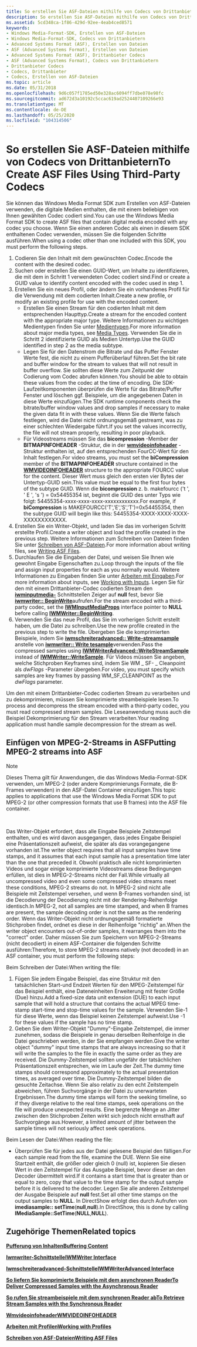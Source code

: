 ```yaml
---
title: So erstellen Sie ASF-Dateien mithilfe von Codecs von Drittanbietern
description: So erstellen Sie ASF-Dateien mithilfe von Codecs von Drittanbietern
ms.assetid: 5cd348ca-1f86-429d-92ee-4eab4ced8571
keywords:
- Windows Media-Format-SDK, Erstellen von ASF-Dateien
- Windows Media-Format-SDK, Codecs von Drittanbietern
- Advanced Systems Format (ASF), Erstellen von Dateien
- ASF (Advanced Systems Format), Erstellen von Dateien
- Advanced Systems Format (ASF), Drittanbieter Codecs
- ASF (Advanced Systems Format), Codecs von Drittanbietern
- Drittanbieter Codecs
- Codecs, Drittanbieter
- Codecs, Erstellen von ASF-Dateien
ms.topic: article
ms.date: 05/31/2018
ms.openlocfilehash: 9d6c057f1785ed50e328ac6094ff7dbe078e98fc
ms.sourcegitcommit: ad672d3a10192c5ccac619ad2524407109266e93
ms.translationtype: MT
ms.contentlocale: de-DE
ms.lasthandoff: 05/25/2020
ms.locfileid: "104314506"
---
```

# <a name="to-create-asf-files-using-third-party-codecs"></a><span data-ttu-id="53e3b-112">So erstellen Sie ASF-Dateien mithilfe von Codecs von Drittanbietern</span><span class="sxs-lookup"><span data-stu-id="53e3b-112">To Create ASF Files Using Third-Party Codecs</span></span>

<span data-ttu-id="53e3b-113">Sie können das Windows Media Format SDK zum Erstellen von ASF-Dateien verwenden, die digitale Medien enthalten, die mit einem beliebigen von Ihnen gewählten Codec codiert sind.</span><span class="sxs-lookup"><span data-stu-id="53e3b-113">You can use the Windows Media Format SDK to create ASF files that contain digital media encoded with any codec you choose.</span></span> <span data-ttu-id="53e3b-114">Wenn Sie einen anderen Codec als einen in diesem SDK enthaltenen Codec verwenden, müssen Sie die folgenden Schritte ausführen.</span><span class="sxs-lookup"><span data-stu-id="53e3b-114">When using a codec other than one included with this SDK, you must perform the following steps.</span></span>

1.  <span data-ttu-id="53e3b-115">Codieren Sie den Inhalt mit dem gewünschten Codec.</span><span class="sxs-lookup"><span data-stu-id="53e3b-115">Encode the content with the desired codec.</span></span>
2.  <span data-ttu-id="53e3b-116">Suchen oder erstellen Sie einen GUID-Wert, um Inhalte zu identifizieren, die mit dem in Schritt 1 verwendeten Codec codiert sind.</span><span class="sxs-lookup"><span data-stu-id="53e3b-116">Find or create a GUID value to identify content encoded with the codec used in step 1.</span></span>
3.  <span data-ttu-id="53e3b-117">Erstellen Sie ein neues Profil, oder ändern Sie ein vorhandenes Profil für die Verwendung mit dem codierten Inhalt.</span><span class="sxs-lookup"><span data-stu-id="53e3b-117">Create a new profile, or modify an existing profile for use with the encoded content.</span></span>
    -   <span data-ttu-id="53e3b-118">Erstellen Sie einen Stream für den codierten Inhalt mit dem entsprechenden Haupttyp.</span><span class="sxs-lookup"><span data-stu-id="53e3b-118">Create a stream for the encoded content with the appropriate major type.</span></span> <span data-ttu-id="53e3b-119">Weitere Informationen zu wichtigen Medientypen finden Sie unter [Medientypen](media-types.md).</span><span class="sxs-lookup"><span data-stu-id="53e3b-119">For more information about major media types, see [Media Types](media-types.md).</span></span> <span data-ttu-id="53e3b-120">Verwenden Sie die in Schritt 2 identifizierte GUID als Medien Untertyp.</span><span class="sxs-lookup"><span data-stu-id="53e3b-120">Use the GUID identified in step 2 as the media subtype.</span></span>
    -   <span data-ttu-id="53e3b-121">Legen Sie für den Datenstrom die Bitrate und das Puffer Fenster Werte fest, die nicht zu einem Pufferüberlauf führen.</span><span class="sxs-lookup"><span data-stu-id="53e3b-121">Set the bit rate and buffer window for the stream to values that will not result in buffer overflow.</span></span> <span data-ttu-id="53e3b-122">Sie sollten diese Werte zum Zeitpunkt der Codierung vom Codec abrufen können.</span><span class="sxs-lookup"><span data-stu-id="53e3b-122">You should be able to obtain these values from the codec at the time of encoding.</span></span> <span data-ttu-id="53e3b-123">Die SDK-Laufzeitkomponenten überprüfen die Werte für das Bitrate/Puffer Fenster und löschen ggf. Beispiele, um die angegebenen Daten in diese Werte einzufügen.</span><span class="sxs-lookup"><span data-stu-id="53e3b-123">The SDK runtime components check the bitrate/buffer window values and drop samples if necessary to make the given data fit in with these values.</span></span> <span data-ttu-id="53e3b-124">Wenn Sie die Werte falsch festlegen, wird die Datei nicht ordnungsgemäß gestreamt, was zu einer schlechten Wiedergabe führt.</span><span class="sxs-lookup"><span data-stu-id="53e3b-124">If you set the values incorrectly, the file will not stream properly, resulting in poor playback.</span></span>
    -   <span data-ttu-id="53e3b-125">Für Videostreams müssen Sie das **bicompression** -Member der **BITMAPINFOHEADER** -Struktur, die in der [**wmvideoinfoheader**](/previous-versions/windows/desktop/api/wmsdkidl/ns-wmsdkidl-wmvideoinfoheader) -Struktur enthalten ist, auf den entsprechenden FourCC-Wert für den Inhalt festlegen.</span><span class="sxs-lookup"><span data-stu-id="53e3b-125">For video streams, you must set the **biCompression** member of the **BITMAPINFOHEADER** structure contained in the [**WMVIDEOINFOHEADER**](/previous-versions/windows/desktop/api/wmsdkidl/ns-wmsdkidl-wmvideoinfoheader) structure to the appropriate FOURCC value for the content.</span></span> <span data-ttu-id="53e3b-126">Dieser Wert muss gleich den ersten vier Bytes der Untertyp-GUID sein.</span><span class="sxs-lookup"><span data-stu-id="53e3b-126">This value must be equal to the first four bytes of the subtype GUID.</span></span> <span data-ttu-id="53e3b-127">Wenn die **bicompression** z. b. makefourcc ('t ', ' E ', 's ') = 0x54455354 ist, beginnt die GUID des unter Typs wie folgt: 54455354-xxxx-xxxx-xxxx-xxxxxxxxxxxx.</span><span class="sxs-lookup"><span data-stu-id="53e3b-127">For example, if **biCompression** is MAKEFOURCC('T','E','S','T')=0x54455354, then the subtype GUID will begin like this: 54455354-XXXX-XXXX-XXXX-XXXXXXXXXXXX.</span></span>
4.  <span data-ttu-id="53e3b-128">Erstellen Sie ein Writer-Objekt, und laden Sie das im vorherigen Schritt erstellte Profil.</span><span class="sxs-lookup"><span data-stu-id="53e3b-128">Create a writer object and load the profile created in the previous step.</span></span> <span data-ttu-id="53e3b-129">Weitere Informationen zum Schreiben von Dateien finden Sie unter [Schreiben von ASF-Dateien](writing-asf-files.md).</span><span class="sxs-lookup"><span data-stu-id="53e3b-129">For more information about writing files, see [Writing ASF Files](writing-asf-files.md).</span></span>
5.  <span data-ttu-id="53e3b-130">Durchlaufen Sie die Eingaben der Datei, und weisen Sie Ihnen wie gewohnt Eingabe Eigenschaften zu.</span><span class="sxs-lookup"><span data-stu-id="53e3b-130">Loop through the inputs of the file and assign input properties for each as you normally would.</span></span> <span data-ttu-id="53e3b-131">Weitere Informationen zu Eingaben finden Sie unter [Arbeiten mit Eingaben](working-with-inputs.md).</span><span class="sxs-lookup"><span data-stu-id="53e3b-131">For more information about inputs, see [Working with Inputs](working-with-inputs.md).</span></span> <span data-ttu-id="53e3b-132">Legen Sie für den mit einem Drittanbieter-Codec codierten Stream den [**iwminputmedia-**](/previous-versions/windows/desktop/api/wmsdkidl/nn-wmsdkidl-iwminputmediaprops) Schnittstellen Zeiger auf **null** fest, bevor Sie [**iwmwriter:: BeginWrite**](/previous-versions/windows/desktop/api/Wmsdkidl/nf-wmsdkidl-iwmwriter-beginwriting)aufrufen.</span><span class="sxs-lookup"><span data-stu-id="53e3b-132">For the stream encoded with a third-party codec, set the [**IWMInputMediaProps**](/previous-versions/windows/desktop/api/wmsdkidl/nn-wmsdkidl-iwminputmediaprops) interface pointer to **NULL** before calling [**IWMWriter::BeginWriting**](/previous-versions/windows/desktop/api/Wmsdkidl/nf-wmsdkidl-iwmwriter-beginwriting).</span></span>
6.  <span data-ttu-id="53e3b-133">Verwenden Sie das neue Profil, das Sie im vorherigen Schritt erstellt haben, um die Datei zu schreiben.</span><span class="sxs-lookup"><span data-stu-id="53e3b-133">Use the new profile created in the previous step to write the file.</span></span> <span data-ttu-id="53e3b-134">Übergeben Sie die komprimierten Beispiele, indem Sie [**iwmschreiteradvanced:: Write-streamsample**](/previous-versions/windows/desktop/api/Wmsdkidl/nf-wmsdkidl-iwmwriteradvanced-writestreamsample) anstelle von [**iwmwriter:: Write tesample**](/previous-versions/windows/desktop/api/Wmsdkidl/nf-wmsdkidl-iwmwriter-writesample)verwenden.</span><span class="sxs-lookup"><span data-stu-id="53e3b-134">Pass the compressed samples using [**IWMWriterAdvanced::WriteStreamSample**](/previous-versions/windows/desktop/api/Wmsdkidl/nf-wmsdkidl-iwmwriteradvanced-writestreamsample) instead of [**IWMWriter::WriteSample**](/previous-versions/windows/desktop/api/Wmsdkidl/nf-wmsdkidl-iwmwriter-writesample).</span></span> <span data-ttu-id="53e3b-135">Für Videos müssen Sie angeben, welche Stichproben Keyframes sind, indem Sie WM \_ SF- \_ Cleanpoint als *dwFlags* -Parameter übergeben.</span><span class="sxs-lookup"><span data-stu-id="53e3b-135">For video, you must specify which samples are key frames by passing WM\_SF\_CLEANPOINT as the *dwFlags* parameter.</span></span>

<span data-ttu-id="53e3b-136">Um den mit einem Drittanbieter-Codec codierten Stream zu verarbeiten und zu dekomprimieren, müssen Sie komprimierte streambeispiele lesen.</span><span class="sxs-lookup"><span data-stu-id="53e3b-136">To process and decompress the stream encoded with a third-party codec, you must read compressed stream samples.</span></span> <span data-ttu-id="53e3b-137">Die Leseanwendung muss auch die Beispiel Dekomprimierung für den Stream verarbeiten.</span><span class="sxs-lookup"><span data-stu-id="53e3b-137">Your reading application must handle sample decompression for the stream as well.</span></span>

## <a name="putting-mpeg-2-streams-into-asf"></a><span data-ttu-id="53e3b-138">Einfügen von MPEG-2-Streams in ASF</span><span class="sxs-lookup"><span data-stu-id="53e3b-138">Putting MPEG-2 streams into ASF</span></span>

> [!Note]  
> <span data-ttu-id="53e3b-139">Dieses Thema gilt für Anwendungen, die das Windows Media-Format-SDK verwenden, um MPEG-2 (oder andere Komprimierungs Formate, die B-Frames verwenden) in den ASF-Datei Container einzufügen.</span><span class="sxs-lookup"><span data-stu-id="53e3b-139">This topic applies to applications that use the Windows Media Format SDK to put MPEG-2 (or other compression formats that use B frames) into the ASF file container.</span></span>

 

<span data-ttu-id="53e3b-140">Das Writer-Objekt erfordert, dass alle Eingabe Beispiele Zeitstempel enthalten, und es wird davon ausgegangen, dass jedes Eingabe Beispiel eine Präsentationszeit aufweist, die später als das vorangegangene vorhanden ist.</span><span class="sxs-lookup"><span data-stu-id="53e3b-140">The writer object requires that all input samples have time stamps, and it assumes that each input sample has a presentation time later than the one that preceded it.</span></span> <span data-ttu-id="53e3b-141">Obwohl praktisch alle nicht komprimierten Videos und sogar einige komprimierte Videostreams diese Bedingungen erfüllen, ist dies in MPEG-2-Streams nicht der Fall.</span><span class="sxs-lookup"><span data-stu-id="53e3b-141">While virtually all uncompressed video and even some compressed video streams meet these conditions, MPEG-2 streams do not.</span></span> <span data-ttu-id="53e3b-142">In MPEG-2 sind nicht alle Beispiele mit Zeitstempel versehen, und wenn B-Frames vorhanden sind, ist die Decodierung der Decodierung nicht mit der Rendering-Reihenfolge identisch.</span><span class="sxs-lookup"><span data-stu-id="53e3b-142">In MPEG-2, not all samples are time stamped, and when B frames are present, the sample decoding order is not the same as the rendering order.</span></span> <span data-ttu-id="53e3b-143">Wenn das Writer-Objekt nicht ordnungsgemäß formatierte Stichproben findet, ordnet es diese in der Reihenfolge "richtig" an.</span><span class="sxs-lookup"><span data-stu-id="53e3b-143">When the writer object encounters out-of-order samples, it rearranges them into the "correct" order.</span></span> <span data-ttu-id="53e3b-144">Daher müssen Sie zum Speichern von MPEG-2-Streams (nicht decodiert) in einem ASF-Container die folgenden Schritte ausführen:</span><span class="sxs-lookup"><span data-stu-id="53e3b-144">Therefore, to store MPEG-2 streams natively (not decoded) in an ASF container, you must perform the following steps:</span></span>

<span data-ttu-id="53e3b-145">Beim Schreiben der Datei:</span><span class="sxs-lookup"><span data-stu-id="53e3b-145">When writing the file:</span></span>

1.  <span data-ttu-id="53e3b-146">Fügen Sie jedem Eingabe Beispiel, das eine Struktur mit den tatsächlichen Start-und Endzeit Werten für den MPEG-Zeitstempel für das Beispiel enthält, eine Dateneinheiten Erweiterung mit fester Größe (Due) hinzu.</span><span class="sxs-lookup"><span data-stu-id="53e3b-146">Add a fixed-size data unit extension (DUE) to each input sample that will hold a structure that contains the actual MPEG time-stamp start-time and stop-time values for the sample.</span></span> <span data-ttu-id="53e3b-147">Verwenden Sie-1 für diese Werte, wenn das Beispiel keinen Zeitstempel aufweist.</span><span class="sxs-lookup"><span data-stu-id="53e3b-147">Use -1 for these values if the sample has no time stamp.</span></span>
2.  <span data-ttu-id="53e3b-148">Geben Sie dem Writer-Objekt "Dummy"-Eingabe Zeitstempel, die immer zunehmen, sodass die Beispiele in genau derselben Reihenfolge in die Datei geschrieben werden, in der Sie empfangen werden.</span><span class="sxs-lookup"><span data-stu-id="53e3b-148">Give the writer object "dummy" input time stamps that are always increasing so that it will write the samples to the file in exactly the same order as they are received.</span></span> <span data-ttu-id="53e3b-149">Die Dummy-Zeitstempel sollten ungefähr der tatsächlichen Präsentationszeit entsprechen, wie im Laufe der Zeit.</span><span class="sxs-lookup"><span data-stu-id="53e3b-149">The dummy time stamps should correspond approximately to the actual presentation times, as averaged over time.</span></span> <span data-ttu-id="53e3b-150">Die Dummy-Zeitstempel bilden die gesuchte Zeitachse. Wenn Sie also relativ zu den echt Zeitstempeln abweichen, führen Suchvorgänge in der Datei zu unerwarteten Ergebnissen.</span><span class="sxs-lookup"><span data-stu-id="53e3b-150">The dummy time stamps will form the seeking timeline, so if they diverge relative to the real time stamps, seek operations on the file will produce unexpected results.</span></span> <span data-ttu-id="53e3b-151">Eine begrenzte Menge an Jitter zwischen den Stichproben Zeiten wirkt sich jedoch nicht ernsthaft auf Suchvorgänge aus.</span><span class="sxs-lookup"><span data-stu-id="53e3b-151">However, a limited amount of jitter between the sample times will not seriously affect seek operations.</span></span>

<span data-ttu-id="53e3b-152">Beim Lesen der Datei:</span><span class="sxs-lookup"><span data-stu-id="53e3b-152">When reading the file:</span></span>

-   <span data-ttu-id="53e3b-153">Überprüfen Sie für jedes aus der Datei gelesene Beispiel den fälligen.</span><span class="sxs-lookup"><span data-stu-id="53e3b-153">For each sample read from the file, examine the DUE.</span></span> <span data-ttu-id="53e3b-154">Wenn Sie eine Startzeit enthält, die größer oder gleich 0 (null) ist, kopieren Sie diesen Wert in den Zeitstempel für das Ausgabe Beispiel, bevor dieser an den Decoder übermittelt wird.</span><span class="sxs-lookup"><span data-stu-id="53e3b-154">If it contains a start time that is greater than or equal to zero, copy that value to the time stamp for the output sample before it is delivered to the decoder.</span></span> <span data-ttu-id="53e3b-155">Legen Sie alle anderen Zeitstempel der Ausgabe Beispiele auf **null** fest.</span><span class="sxs-lookup"><span data-stu-id="53e3b-155">Set all other time stamps on the output samples to **NULL**.</span></span> <span data-ttu-id="53e3b-156">In DirectShow erfolgt dies durch Aufrufen von **imediasample:: setTime**(**null**,**null**).</span><span class="sxs-lookup"><span data-stu-id="53e3b-156">In DirectShow, this is done by calling **IMediaSample::SetTime**(**NULL**,**NULL**).</span></span>

## <a name="related-topics"></a><span data-ttu-id="53e3b-157">Zugehörige Themen</span><span class="sxs-lookup"><span data-stu-id="53e3b-157">Related topics</span></span>

<dl> <dt>

[<span data-ttu-id="53e3b-158">**Pufferung von Inhalten**</span><span class="sxs-lookup"><span data-stu-id="53e3b-158">**Buffering Content**</span></span>](buffering-content.md)
</dt> <dt>

[<span data-ttu-id="53e3b-159">**Iwmwriter-Schnittstelle**</span><span class="sxs-lookup"><span data-stu-id="53e3b-159">**IWMWriter Interface**</span></span>](/previous-versions/windows/desktop/api/wmsdkidl/nn-wmsdkidl-iwmwriter)
</dt> <dt>

[<span data-ttu-id="53e3b-160">**Iwmschreiteradvanced-Schnittstelle**</span><span class="sxs-lookup"><span data-stu-id="53e3b-160">**IWMWriterAdvanced Interface**</span></span>](/previous-versions/windows/desktop/api/wmsdkidl/nn-wmsdkidl-iwmwriteradvanced)
</dt> <dt>

[<span data-ttu-id="53e3b-161">**So liefern Sie komprimierte Beispiele mit dem asynchronen Reader**</span><span class="sxs-lookup"><span data-stu-id="53e3b-161">**To Deliver Compressed Samples with the Asynchronous Reader**</span></span>](to-deliver-compressed-samples-with-the-asynchronous-reader.md)
</dt> <dt>

[<span data-ttu-id="53e3b-162">**So rufen Sie streambeispiele mit dem synchronen Reader ab**</span><span class="sxs-lookup"><span data-stu-id="53e3b-162">**To Retrieve Stream Samples with the Synchronous Reader**</span></span>](to-retrieve-stream-samples-with-the-synchronous-reader.md)
</dt> <dt>

[<span data-ttu-id="53e3b-163">**Wmvideoinfoheader**</span><span class="sxs-lookup"><span data-stu-id="53e3b-163">**WMVIDEOINFOHEADER**</span></span>](/previous-versions/windows/desktop/api/wmsdkidl/ns-wmsdkidl-wmvideoinfoheader)
</dt> <dt>

[<span data-ttu-id="53e3b-164">**Arbeiten mit Profilen**</span><span class="sxs-lookup"><span data-stu-id="53e3b-164">**Working with Profiles**</span></span>](working-with-profiles.md)
</dt> <dt>

[<span data-ttu-id="53e3b-165">**Schreiben von ASF-Dateien**</span><span class="sxs-lookup"><span data-stu-id="53e3b-165">**Writing ASF Files**</span></span>](writing-asf-files.md)
</dt> </dl>

 

 




